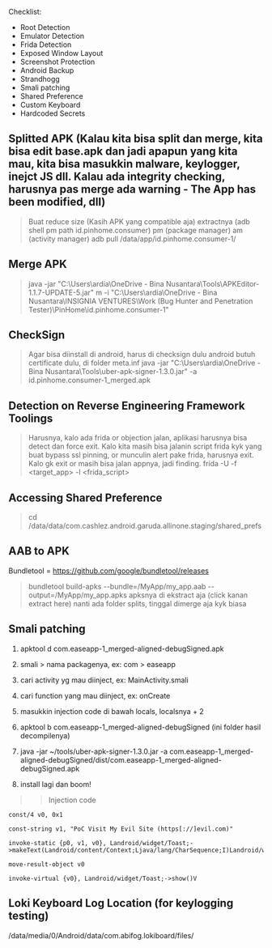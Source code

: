 Checklist:
- Root Detection
- Emulator Detection
- Frida Detection
- Exposed Window Layout
- Screenshot Protection
- Android Backup
- Strandhogg
- Smali patching
- Shared Preference
- Custom Keyboard
- Hardcoded Secrets



## Splitted APK (Kalau kita bisa split dan merge, kita bisa edit base.apk dan jadi apapun yang kita mau, kita bisa masukkin malware, keylogger, inejct JS dll. Kalau ada integrity checking, harusnya pas merge ada warning - The App has been modified, dll)
> Buat reduce size (Kasih APK yang compatible aja)
> extractnya (adb shell pm path id.pinhome.consumer)
pm (package manager)
am (activity manager)
> adb pull /data/app/id.pinhome.consumer-1/

## Merge APK
> java -jar "C:\Users\ardia\OneDrive - Bina Nusantara\Tools\APKEditor-1.1.7-UPDATE-5.jar" m -i "C:\Users\ardia\OneDrive - Bina Nusantara\INSIGNIA VENTURES\Work (Bug Hunter and Penetration Tester)\PinHome\id.pinhome.consumer-1"

## CheckSign

> Agar bisa diinstall di android, harus di checksign dulu
> android butuh certificate dulu, di folder meta.inf
> java -jar "C:\Users\ardia\OneDrive - Bina Nusantara\Tools\uber-apk-signer-1.3.0.jar" -a id.pinhome.consumer-1_merged.apk


## Detection on Reverse Engineering Framework Toolings
> Harusnya, kalo ada frida or objection jalan, aplikasi harusnya bisa detect dan force exit. 
> Kalo kita masih bisa jalanin script frida kyk yang buat bypass ssl pinning, or munculin alert pake frida, harusnya exit. Kalo gk exit or masih bisa jalan appnya, jadi finding.
> frida -U -f <target_app> -l <frida_script>


## Accessing Shared Preference
> cd /data/data/com.cashlez.android.garuda.allinone.staging/shared_prefs


## AAB to APK
Bundletool = https://github.com/google/bundletool/releases
> bundletool build-apks --bundle=/MyApp/my_app.aab --output=/MyApp/my_app.apks
> apksnya di ekstract aja (click kanan extract here)
> nanti ada folder splits, tinggal dimerge aja kyk biasa


## Smali patching

1. apktool d com.easeapp-1_merged-aligned-debugSigned.apk

2. smali > nama packagenya, ex: com > easeapp

3. cari activity yg mau diinject, ex: MainActivity.smali

4. cari function yang mau diinject, ex: onCreate

5. masukkin injection code di bawah locals, localsnya + 2

6. apktool b com.easeapp-1_merged-aligned-debugSigned (ini folder hasil decompilenya)

7. java -jar ~/tools/uber-apk-signer-1.3.0.jar -a com.easeapp-1_merged-aligned-debugSigned/dist/com.easeapp-1_merged-aligned-debugSigned.apk

8. install lagi dan boom!


>> Injection code
```
const/4 v0, 0x1

const-string v1, "PoC Visit My Evil Site (https[://]evil.com)"

invoke-static {p0, v1, v0}, Landroid/widget/Toast;->makeText(Landroid/content/Context;Ljava/lang/CharSequence;I)Landroid/widget/Toast;

move-result-object v0

invoke-virtual {v0}, Landroid/widget/Toast;->show()V
```


## Loki Keyboard Log Location (for keylogging testing)
/data/media/0/Android/data/com.abifog.lokiboard/files/




